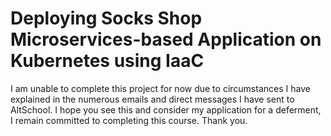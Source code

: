 # **Deploying Socks Shop Microservices-based Application on Kubernetes using IaaC**
I am unable to complete this project for now due to circumstances I have explained in the numerous emails and direct messages I have sent to AltSchool. I hope you see this and consider my application for a deferment, I remain committed to completing this course. Thank you. 
